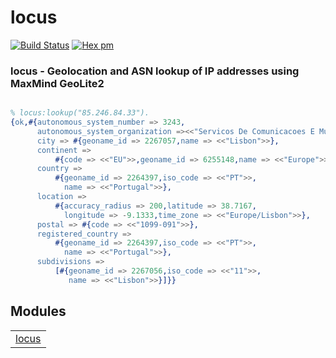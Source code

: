 

# locus #

[![Build Status](https://travis-ci.org/g-andrade/locus.png?branch=master)](https://travis-ci.org/g-andrade/locus)
[![Hex pm](http://img.shields.io/hexpm/v/locus.svg?style=flat)](https://hex.pm/packages/locus)


### <a name="locus_-_Geolocation_and_ASN_lookup_of_IP_addresses_using_MaxMind_GeoLite2">locus - Geolocation and ASN lookup of IP addresses using MaxMind GeoLite2</a> ###

```erlang

% locus:lookup("85.246.84.33").
{ok,#{autonomous_system_number => 3243,
      autonomous_system_organization =><<"Servicos De Comunicacoes E Multimedia S.A.">>,
      city => #{geoname_id => 2267057,name => <<"Lisbon">>},
      continent =>
          #{code => <<"EU">>,geoname_id => 6255148,name => <<"Europe">>},
      country =>
          #{geoname_id => 2264397,iso_code => <<"PT">>,
            name => <<"Portugal">>},
      location =>
          #{accuracy_radius => 200,latitude => 38.7167,
            longitude => -9.1333,time_zone => <<"Europe/Lisbon">>},
      postal => #{code => <<"1099-091">>},
      registered_country =>
          #{geoname_id => 2264397,iso_code => <<"PT">>,
            name => <<"Portugal">>},
      subdivisions =>
          [#{geoname_id => 2267056,iso_code => <<"11">>,
             name => <<"Lisbon">>}]}}

```



## Modules ##


<table width="100%" border="0" summary="list of modules">
<tr><td><a href="locus.md" class="module">locus</a></td></tr></table>

